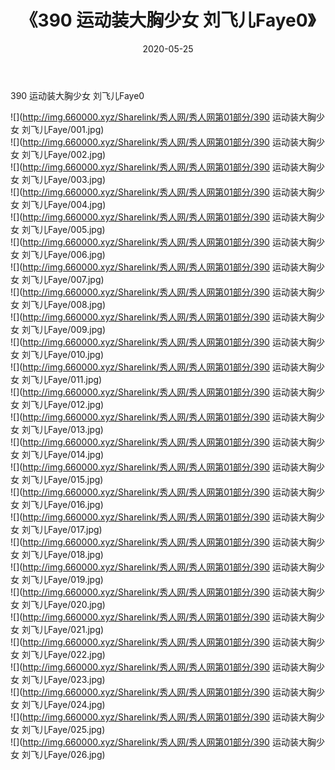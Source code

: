 ﻿---
layout: post
title:  《390 运动装大胸少女 刘飞儿Faye0》
date:   2020-05-25
img: http://img.660000.xyz/Sharelink/秀人网/秀人网第01部分/390 运动装大胸少女 刘飞儿Faye0/000.jpg
categories: [美女, 清纯, 唯美]
---

390 运动装大胸少女 刘飞儿Faye0

  ![](http://img.660000.xyz/Sharelink/秀人网/秀人网第01部分/390 运动装大胸少女 刘飞儿Faye/001.jpg) <br> ![](http://img.660000.xyz/Sharelink/秀人网/秀人网第01部分/390 运动装大胸少女 刘飞儿Faye/002.jpg) <br> ![](http://img.660000.xyz/Sharelink/秀人网/秀人网第01部分/390 运动装大胸少女 刘飞儿Faye/003.jpg) <br> ![](http://img.660000.xyz/Sharelink/秀人网/秀人网第01部分/390 运动装大胸少女 刘飞儿Faye/004.jpg) <br> ![](http://img.660000.xyz/Sharelink/秀人网/秀人网第01部分/390 运动装大胸少女 刘飞儿Faye/005.jpg) <br> ![](http://img.660000.xyz/Sharelink/秀人网/秀人网第01部分/390 运动装大胸少女 刘飞儿Faye/006.jpg) <br> ![](http://img.660000.xyz/Sharelink/秀人网/秀人网第01部分/390 运动装大胸少女 刘飞儿Faye/007.jpg) <br> ![](http://img.660000.xyz/Sharelink/秀人网/秀人网第01部分/390 运动装大胸少女 刘飞儿Faye/008.jpg) <br> ![](http://img.660000.xyz/Sharelink/秀人网/秀人网第01部分/390 运动装大胸少女 刘飞儿Faye/009.jpg) <br> ![](http://img.660000.xyz/Sharelink/秀人网/秀人网第01部分/390 运动装大胸少女 刘飞儿Faye/010.jpg) <br> ![](http://img.660000.xyz/Sharelink/秀人网/秀人网第01部分/390 运动装大胸少女 刘飞儿Faye/011.jpg) <br> ![](http://img.660000.xyz/Sharelink/秀人网/秀人网第01部分/390 运动装大胸少女 刘飞儿Faye/012.jpg) <br> ![](http://img.660000.xyz/Sharelink/秀人网/秀人网第01部分/390 运动装大胸少女 刘飞儿Faye/013.jpg) <br> ![](http://img.660000.xyz/Sharelink/秀人网/秀人网第01部分/390 运动装大胸少女 刘飞儿Faye/014.jpg) <br> ![](http://img.660000.xyz/Sharelink/秀人网/秀人网第01部分/390 运动装大胸少女 刘飞儿Faye/015.jpg) <br> ![](http://img.660000.xyz/Sharelink/秀人网/秀人网第01部分/390 运动装大胸少女 刘飞儿Faye/016.jpg) <br> ![](http://img.660000.xyz/Sharelink/秀人网/秀人网第01部分/390 运动装大胸少女 刘飞儿Faye/017.jpg) <br> ![](http://img.660000.xyz/Sharelink/秀人网/秀人网第01部分/390 运动装大胸少女 刘飞儿Faye/018.jpg) <br> ![](http://img.660000.xyz/Sharelink/秀人网/秀人网第01部分/390 运动装大胸少女 刘飞儿Faye/019.jpg) <br> ![](http://img.660000.xyz/Sharelink/秀人网/秀人网第01部分/390 运动装大胸少女 刘飞儿Faye/020.jpg) <br> ![](http://img.660000.xyz/Sharelink/秀人网/秀人网第01部分/390 运动装大胸少女 刘飞儿Faye/021.jpg) <br> ![](http://img.660000.xyz/Sharelink/秀人网/秀人网第01部分/390 运动装大胸少女 刘飞儿Faye/022.jpg) <br> ![](http://img.660000.xyz/Sharelink/秀人网/秀人网第01部分/390 运动装大胸少女 刘飞儿Faye/023.jpg) <br> ![](http://img.660000.xyz/Sharelink/秀人网/秀人网第01部分/390 运动装大胸少女 刘飞儿Faye/024.jpg) <br> ![](http://img.660000.xyz/Sharelink/秀人网/秀人网第01部分/390 运动装大胸少女 刘飞儿Faye/025.jpg) <br> ![](http://img.660000.xyz/Sharelink/秀人网/秀人网第01部分/390 运动装大胸少女 刘飞儿Faye/026.jpg) <br>